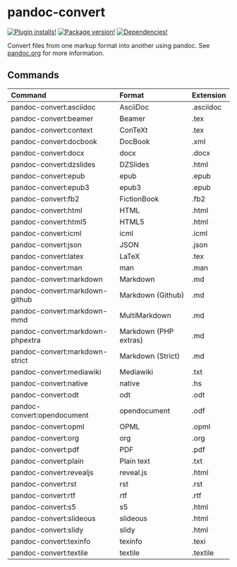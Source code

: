 # pandoc-convert

[![Plugin installs!](https://img.shields.io/apm/dm/pandoc-convert.svg?style=flat-square)](https://atom.io/packages/pandoc-convert)
[![Package version!](https://img.shields.io/apm/v/pandoc-convert.svg?style=flat-square)](https://atom.io/packages/pandoc-convert)
[![Dependencies!](https://img.shields.io/david/josa42/atom-pandoc-convert.svg?style=flat-square)](https://david-dm.org/josa42/atom-pandoc-convert)

Convert files from one markup format into another using pandoc. See
[pandoc.org](http://pandoc.org/) for more information.

## Commands

| Command                          | Format                | Extension |
|:---------------------------------|:----------------------|:----------|
| pandoc-convert:asciidoc          | AsciiDoc              | .asciidoc |
| pandoc-convert:beamer            | Beamer                | .tex      |
| pandoc-convert:context           | ConTeXt               | .tex      |
| pandoc-convert:docbook           | DocBook               | .xml      |
| pandoc-convert:docx              | docx                  | .docx     |
| pandoc-convert:dzslides          | DZSlides              | .html     |
| pandoc-convert:epub              | epub                  | .epub     |
| pandoc-convert:epub3             | epub3                 | .epub     |
| pandoc-convert:fb2               | FictionBook           | .fb2      |
| pandoc-convert:html              | HTML                  | .html     |
| pandoc-convert:html5             | HTML5                 | .html     |
| pandoc-convert:icml              | icml                  | .icml     |
| pandoc-convert:json              | JSON                  | .json     |
| pandoc-convert:latex             | LaTeX                 | .tex      |
| pandoc-convert:man               | man                   | .man      |
| pandoc-convert:markdown          | Markdown              | .md       |
| pandoc-convert:markdown-github   | Markdown (Github)     | .md       |
| pandoc-convert:markdown-mmd      | MultiMarkdown         | .md       |
| pandoc-convert:markdown-phpextra | Markdown (PHP extras) | .md       |
| pandoc-convert:markdown-strict   | Markdown (Strict)     | .md       |
| pandoc-convert:mediawiki         | Mediawiki             | .txt      |
| pandoc-convert:native            | native                | .hs       |
| pandoc-convert:odt               | odt                   | .odt      |
| pandoc-convert:opendocument      | opendocument          | .odf      |
| pandoc-convert:opml              | OPML                  | .opml     |
| pandoc-convert:org               | org                   | .org      |
| pandoc-convert:pdf               | PDF                   | .pdf      |
| pandoc-convert:plain             | Plain text            | .txt      |
| pandoc-convert:revealjs          | reveal.js             | .html     |
| pandoc-convert:rst               | rst                   | .rst      |
| pandoc-convert:rtf               | rtf                   | .rtf      |
| pandoc-convert:s5                | s5                    | .html     |
| pandoc-convert:slideous          | slideous              | .html     |
| pandoc-convert:slidy             | slidy                 | .html     |
| pandoc-convert:texinfo           | texinfo               | .texi     |
| pandoc-convert:textile           | textile               | .textile  |
